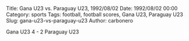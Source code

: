 Title: Gana U23 vs. Paraguay U23, 1992/08/02
Date: 1992/08/02 00:00
Category: sports
Tags: football, football scores, Gana U23, Paraguay U23
Slug: gana-u23-vs-paraguay-u23
Author: carbonero


Gana U23 4 - 2 Paraguay U23
